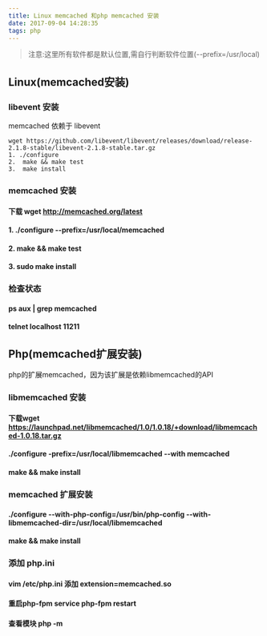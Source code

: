 ```yaml
---
title: Linux memcached 和php memcached 安装
date: 2017-09-04 14:28:35
tags: php
---
```

> 注意:这里所有软件都是默认位置,需自行判断软件位置(--prefix=/usr/local)

## Linux(memcached安装)
### libevent 安装

memcached 依赖于 libevent

```
wget https://github.com/libevent/libevent/releases/download/release-2.1.8-stable/libevent-2.1.8-stable.tar.gz
1. ./configure 
2.  make && make test
3.  make install
``` 

### memcached 安装

#### 下载  wget http://memcached.org/latest                   
#### 1.   ./configure --prefix=/usr/local/memcached           
#### 2.    make && make test                                   
#### 3.   sudo make install

### 检查状态

#### ps aux | grep memcached
#### telnet localhost 11211   

## Php(memcached扩展安装)

php的扩展memcached，因为该扩展是依赖libmemcached的API

### libmemcached 安装

#### 下载wget https://launchpad.net/libmemcached/1.0/1.0.18/+download/libmemcached-1.0.18.tar.gz
####   ./configure -prefix=/usr/local/libmemcached --with memcached
####   make  && make install 

### memcached 扩展安装

####  ./configure --with-php-config=/usr/bin/php-config --with-libmemcached-dir=/usr/local/libmemcached 
####   make && make install  

### 添加 php.ini

#### vim /etc/php.ini 添加 extension=memcached.so
#### 重启php-fpm    service php-fpm restart
####  查看模块       php -m